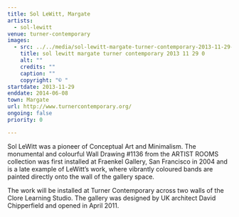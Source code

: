 ```yaml
---
title: Sol LeWitt, Margate
artists:
  - sol-lewitt
venue: turner-contemporary
images:
  - src: ../../media/sol-lewitt-margate-turner-contemporary-2013-11-29-0.webp
    title: sol lewitt margate turner contemporary 2013 11 29 0
    alt: ""
    credits: ""
    caption: ""
    copyright: "© "
startdate: 2013-11-29
enddate: 2014-06-08
town: Margate
url: http://www.turnercontemporary.org/
ongoing: false
priority: 0

---
```


Sol LeWitt was a pioneer of Conceptual Art and Minimalism. The monumental and colourful Wall Drawing #1136 from the ARTIST ROOMS collection was first installed at Fraenkel Gallery, San Francisco in 2004 and is a late example of LeWitt’s work, where vibrantly coloured bands are painted directly onto the wall of the gallery space.

The work will be installed at Turner Contemporary across two walls of the Clore Learning Studio. The gallery was designed by UK architect David Chipperfield and opened in April 2011.